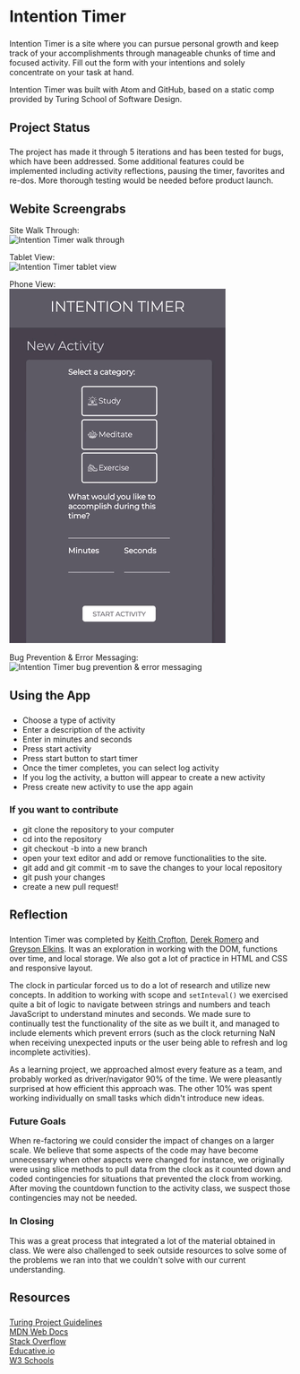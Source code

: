# Intention Timer
###
Intention Timer is a site where you can pursue personal growth and keep track of your accomplishments through manageable chunks of time and focused activity. Fill out the form with your intentions and solely concentrate on your task at hand.

Intention Timer was built with Atom and GitHub, based on a static comp provided by Turing School of Software Design.

## Project Status
###
The project has made it through 5 iterations and has been tested for bugs, which have been addressed. Some additional features could be implemented including activity reflections, pausing the timer, favorites and re-dos. More thorough testing would be needed before product launch.

## Webite Screengrabs

Site Walk Through:    
![Intention Timer walk through](https://github.com/KeithCrofton/intention-timer/blob/master/assets/readme/intention-timer-gif.gif)

Tablet View:  
![Intention Timer tablet view](https://github.com/KeithCrofton/intention-timer/blob/master/assets/readme/ipad-view.gif)

Phone View:  
![Intention Timer phone view](https://github.com/KeithCrofton/intention-timer/blob/master/assets/readme/phone-view.gif)

Bug Prevention & Error Messaging:  
![Intention Timer bug prevention & error messaging](https://github.com/KeithCrofton/intention-timer/blob/master/assets/readme/errors.gif)

## Using the App
###  
* Choose a type of activity
* Enter a description of the activity
* Enter in minutes and seconds
* Press start activity
* Press start button to start timer
* Once the timer completes, you can select log activity
* If you log the activity, a button will appear to create a new activity
* Press create new activity to use the app again

### If you want to contribute

* git clone the repository to your computer
* cd into the repository
* git checkout -b into a new branch
* open your text editor and add or remove functionalities to the site.
* git add and git commit -m to save the changes to your local repository
* git push your changes
* create a new pull request!

## Reflection
###
Intention Timer was completed by [Keith Crofton](https://github.com/KeithCrofton), [Derek Romero](https://github.com/dereklromero13) and [Greyson Elkins](https://www.github.com/GreysonElkins). It was an exploration in working with the DOM, functions over time, and local storage. We also got a lot of practice in HTML and CSS and responsive layout.  

The clock in particular forced us to do a lot of research and utilize new concepts. In addition to working with scope and `setInteval()` we exercised quite a bit of logic to navigate between strings and numbers and teach JavaScript to understand minutes and seconds. We made sure to continually test the functionality of the site as we built it, and managed to include elements which prevent errors (such as the clock returning NaN when receiving unexpected inputs or the user being able to refresh and log incomplete activities).

As a learning project, we approached almost every feature as a team, and probably worked as driver/navigator 90% of the time. We were pleasantly surprised at how efficient this approach was. The other 10% was spent working individually on small tasks which didn't introduce new ideas.

### Future Goals

When re-factoring we could consider the impact of changes on a larger scale. We believe that some aspects of the code may have become unnecessary when other aspects were changed for instance, we originally were using slice methods to pull data from the clock as it counted down and coded contingencies for situations that prevented the clock from working. After moving the countdown function to the activity class, we suspect those contingencies may not be needed.

### In Closing

This was a great process that integrated a lot of the material obtained in class. We were also challenged to seek outside resources to solve some of the problems we ran into that we couldn't solve with our current understanding.

## Resources
###

[Turing Project Guidelines](https://frontend.turing.io/projects/module-1/intention-timer-group.html)  
[MDN Web Docs](https://developer.mozilla.org/en-US/)  
[Stack Overflow](https://stackoverflow.com/questions/16437173/stop-setinterval/16437215)  
[Educative.io](https://www.educative.io/edpresso/how-to-create-a-countdown-timer-using-javascript)  
[W3 Schools](https://www.w3schools.com/js/tryit.asp?filename=tryjs_string_replace)
